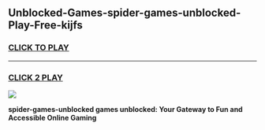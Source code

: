 
## Unblocked-Games-spider-games-unblocked-Play-Free-kijfs
<h3>
<a href="https://premium76.site?title=spider-games-unblocked&ref=21A">CLICK TO PLAY</a></h3>
<hr>

<h3>
<a href="https://premium76.site?title=spider-games-unblocked&ref=21A">CLICK 2 PLAY</a>
  
</h3>

<a href="https://premium76.site?title=spider-games-unblocked&ref=21A"><img src="https://clearcache.store/games.png"></a>


**spider-games-unblocked games unblocked: Your Gateway to Fun and Accessible Online Gaming**
